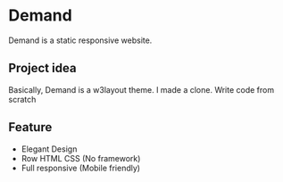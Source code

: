 # Demand

Demand is a static responsive website.

## Project idea

Basically, Demand is a w3layout theme. I made a clone. Write code from scratch


## Feature
* Elegant Design
* Row HTML CSS (No framework)
* Full responsive (Mobile friendly)
